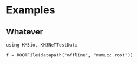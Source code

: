 # Examples

## Whatever

```@example
using KM3io, KM3NeTTestData

f = ROOTFile(datapath("offline", "numucc.root"))
```

